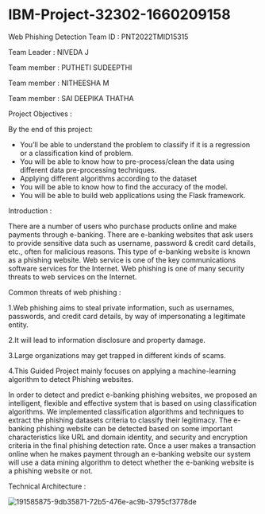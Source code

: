# IBM-Project-32302-1660209158
Web Phishing Detection
Team ID : PNT2022TMID15315 

Team Leader : NIVEDA J

Team member : PUTHETI SUDEEPTHI

Team member : NITHEESHA M

Team member : SAI DEEPIKA THATHA

Project Objectives :

By the end of this project:
* You’ll be able to understand the problem to classify if it is a regression or a classification kind of problem.
* You will be able to know how to pre-process/clean the data using different data pre-processing techniques.
* Applying different algorithms according to the dataset
* You will be able to know how to find the accuracy of the model.
* You will be able to build web applications using the Flask framework.

Introduction :

There are a number of users who purchase products online and make payments through e-banking. There are e-banking websites that ask users to provide sensitive data such as username, password & credit card details, etc., often for malicious reasons. This type of e-banking website is known as a phishing website. Web service is one of the key communications software services for the Internet. Web phishing is one of many security threats to web services on the Internet.

Common threats of web phishing :

1.Web phishing aims to steal private information, such as usernames, passwords, and credit card details, by way of impersonating a legitimate entity.

2.It will lead to information disclosure and property damage.

3.Large organizations may get trapped in different kinds of scams.

4.This Guided Project mainly focuses on applying a machine-learning algorithm to detect Phishing websites.

In order to detect and predict e-banking phishing websites, we proposed an intelligent, flexible and effective system that is based on using classification algorithms. We implemented classification algorithms and techniques to extract the phishing datasets criteria to classify their legitimacy. The e-banking phishing website can be detected based on some important characteristics like URL and domain identity, and security and encryption criteria in the final phishing detection rate. Once a user makes a transaction online when he makes payment through an e-banking website our system will use a data mining algorithm to detect whether the e-banking website is a phishing website or not.

Technical Architecture :

![191585875-9db35871-72b5-476e-ac9b-3795cf3778de](https://user-images.githubusercontent.com/103827771/203706439-d3a82069-ef87-4b75-9d0c-e44022ea90d3.png)






